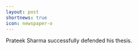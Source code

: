```yaml
---
layout: post
shortnews: true
icon: newspaper-o
---
```


Prateek Sharma successfully defended his thesis.